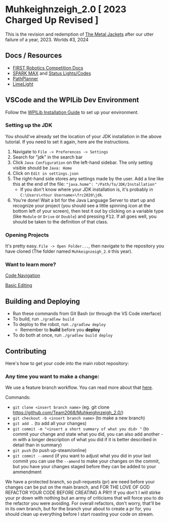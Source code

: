 # Muhkeighnzeigh_2.0 [ 2023 Charged Up Revised ]

This is the revision and redemption of [The Metal Jackets](https://www.metaljackets.org/) after our utter failure of a year, 2023.
Worlds #3, 2024

## Docs / Resources

* [FIRST Robotics Competition Docs](https://docs.wpilib.org/en/latest/)
* [SPARK MAX](https://www.revrobotics.com/sparkmax-software/) and [Status Lights/Codes](https://www.revrobotics.com/sparkmax-quickstart/#status-led)
* [PathPlanner](https://github.com/mjansen4857/pathplanner)
* [LimeLight](https://docs.limelightvision.io/en/latest/)

## VSCode and the WPILib Dev Environment

Follow the [WPILib Installation Guide](https://docs.wpilib.org/en/latest/docs/getting-started/getting-started-frc-control-system/wpilib-setup.html) to set up your environment.

### Setting up the JDK

You should've already set the location of your JDK installation in the above tutorial. If you need to set it again, here are the instructions.
1. Navigate to `File -> Preferences -> Settings`
1. Search for "jdk" in the search bar
1. Click `Java Configuration` on the left-hand sidebar. The only setting visible should be `Java: Home`
1. Click on `Edit in settings.json`
1. The right-hand side stores any settings made by the user. Add a line like this at the end of the file: `"java.home": "/Path/To/JDK/Installation"`
    - If you don't know where your JDK installation is, it's probably in `C:\Users\<Your Username>\frc2020\jdk`.
1. You're done! Wait a bit for the Java Language Server to start up and recognize your project (you should see a little spinning icon at the bottom left of your screen), then test it out by clicking on a variable type (like `Module` or `Drive` or `Double`) and pressing <kbd>F12</kbd>. If all goes well, you should be taken to the definition of that class.

### Opening Projects

It's pretty easy. `File -> Open Folder...`, then navigate to the repository you have cloned (The folder named `Muhkeignzeigh_2.0` this year). 

### Want to learn more?

[Code Navigation](https://code.visualstudio.com/docs/editor/editingevolved)

[Basic Editing](https://code.visualstudio.com/docs/editor/codebasics)

## Building and Deploying

- Run these commands from Git Bash (or through the VS Code interface)
- To build, run `./gradlew build`
- To deploy to the robot, run `./gradlew deploy`
    - Remember to **build** before you **deploy**
- To do both at once, run `./gradlew build deploy`


## Contributing

Here's how to get your code into the main robot repository:

### Any time you want to make a change:

We use a feature branch workflow. You can read more about that [here](https://www.atlassian.com/git/tutorials/comparing-workflows/feature-branch-workflow).

Commands:
- `git clone <insert branch name>` (eg. git clone https://github.com/Team2068/Muhkeighnzeigh_2.0/)
- `git checkout -b <insert branch name>` (to make a new branch)
- `git add .` (to add all your changes)
- `git commit -m "<insert a short summary of what you did> "` (to commit your change and state what you did, you can also add another -m with a longer description of what you did if it is better described in detail than in summary)
- `git push` (to push up-steam/online)
- `git commit --amend` (if you want to adjust what you did in your last commit you can use the `--amend` to make your changes on the commit, but you have your changes staged before they can be added to your ammendment

We have a protected branch, so pull-requests (pr) are need before your changes can be put on the main branch, and FOR THE LOVE OF GOD REFACTOR YOUR CODE BEFORE CREATING A PR!!! If you don't I will stirke your pr down with nothing but an army of criticisms that will force you to do the refactor you were avoiding. For overall refactors, don't worry, that'll be in its own branch, but for the branch your about to create a pr for, you should clean up everything before I start roasting your code on stream.
